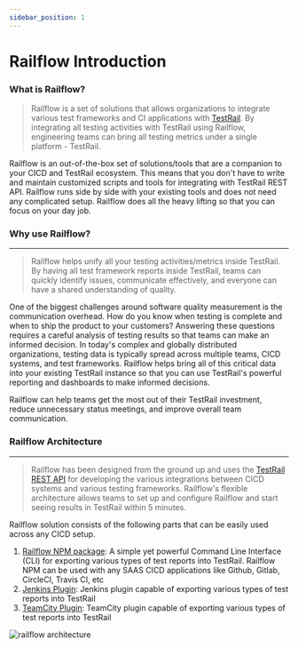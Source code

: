 ```yaml
---
sidebar_position: 1
---
```


# Railflow Introduction


### What is Railflow?
>Railflow is a set of solutions that allows organizations to integrate various test frameworks and CI applications with [TestRail](https://www.gurock.com/testrail/). By integrating all testing activities with TestRail using Railflow, engineering teams can bring all testing metrics under a single platform - TestRail. 

Railflow is an out-of-the-box set of solutions/tools that are a companion to your CICD and TestRail ecosystem. This means that you don't have to write and maintain customized scripts and tools for integrating with TestRail REST API. Railflow runs side by side with your existing tools and does not need any complicated setup. Railflow does all the heavy lifting so that you can focus on your day job.

### Why use Railflow?
---------------------------------------------------------------------------------------------------
>Railflow helps unify all your testing activities/metrics inside TestRail. By having all test framework reports inside TestRail, teams can quickly identify issues, communicate effectively, and everyone can have a shared understanding of quality.

One of the biggest challenges around software quality measurement is the communication overhead. How do you know when testing is complete and when to ship the product to your customers? Answering these questions requires a careful analysis of testing results so that teams can make an informed decision. In today's complex and globally distributed organizations, testing data is typically spread across multiple teams, CICD systems, and test frameworks. Railflow helps bring all of this critical data into your existing TestRail instance so that you can use TestRail's powerful reporting and dashboards to make informed decisions.

Railflow can help teams get the most out of their TestRail investment, reduce unnecessary status meetings, and improve overall team communication.

### Railflow Architecture
---------------------------------------------------------------------------------------------------
>Railflow has been designed from the ground up and uses the [TestRail REST API](https://www.gurock.com/testrail/docs/api) for developing the various integrations between CICD systems and various testing frameworks. Railflow's flexible architecture allows teams to set up and configure Railflow and start seeing results in TestRail within 5 minutes.

Railflow solution consists of the following parts that can be easily used across any CICD setup.
1. [Railflow NPM package](https://www.npmjs.com/package/railflow): A simple yet powerful Command Line Interface (CLI) for exporting various types of test reports into TestRail. Railflow NPM can be used with any SAAS CICD applications like Github, Gitlab, CircleCI, Travis CI, etc
2. [Jenkins Plugin](../cicd-apps/jenkins): Jenkins plugin capable of exporting various types of test reports into TestRail
3. [TeamCity Plugin](../cicd-apps/teamcity): TeamCity plugin capable of exporting various types of test reports into TestRail

![railflow architecture](/img/arch/railflow-arch.png)

